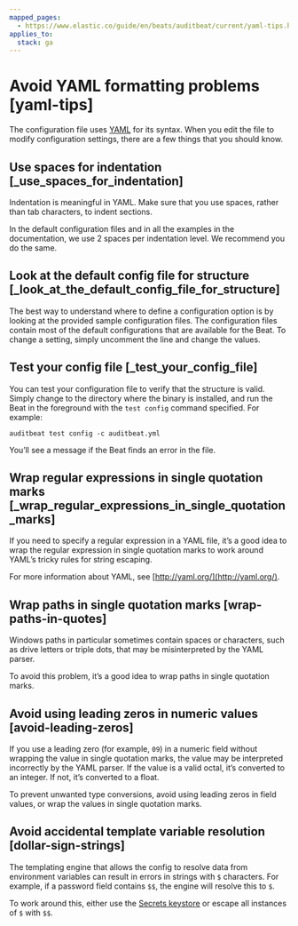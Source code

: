 ```yaml
---
mapped_pages:
  - https://www.elastic.co/guide/en/beats/auditbeat/current/yaml-tips.html
applies_to:
  stack: ga
---
```


# Avoid YAML formatting problems [yaml-tips]

The configuration file uses [YAML](http://yaml.org/) for its syntax. When you edit the file to modify configuration settings, there are a few things that you should know.


## Use spaces for indentation [_use_spaces_for_indentation]

Indentation is meaningful in YAML. Make sure that you use spaces, rather than tab characters, to indent sections.

In the default configuration files and in all the examples in the documentation, we use 2 spaces per indentation level. We recommend you do the same.


## Look at the default config file for structure [_look_at_the_default_config_file_for_structure]

The best way to understand where to define a configuration option is by looking at the provided sample configuration files. The configuration files contain most of the default configurations that are available for the Beat. To change a setting, simply uncomment the line and change the values.


## Test your config file [_test_your_config_file]

You can test your configuration file to verify that the structure is valid. Simply change to the directory where the binary is installed, and run the Beat in the foreground with the `test config` command specified. For example:

```shell
auditbeat test config -c auditbeat.yml
```

You’ll see a message if the Beat finds an error in the file.


## Wrap regular expressions in single quotation marks [_wrap_regular_expressions_in_single_quotation_marks]

If you need to specify a regular expression in a YAML file, it’s a good idea to wrap the regular expression in single quotation marks to work around YAML’s tricky rules for string escaping.

For more information about YAML, see [http://yaml.org/](http://yaml.org/).


## Wrap paths in single quotation marks [wrap-paths-in-quotes]

Windows paths in particular sometimes contain spaces or characters, such as drive letters or triple dots, that may be misinterpreted by the YAML parser.

To avoid this problem, it’s a good idea to wrap paths in single quotation marks.


## Avoid using leading zeros in numeric values [avoid-leading-zeros]

If you use a leading zero (for example, `09`) in a numeric field without wrapping the value in single quotation marks, the value may be interpreted incorrectly by the YAML parser. If the value is a valid octal, it’s converted to an integer. If not, it’s converted to a float.

To prevent unwanted type conversions, avoid using leading zeros in field values, or wrap the values in single quotation marks.


## Avoid accidental template variable resolution [dollar-sign-strings]

The templating engine that allows the config to resolve data from environment variables can result in errors in strings with `$` characters. For example, if a password field contains `$$`, the engine will resolve this to `$`.

To work around this, either use the [Secrets keystore](/reference/auditbeat/keystore.md) or escape all instances of `$` with `$$`.

